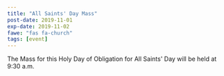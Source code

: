 ```yaml
---
title: "All Saints' Day Mass"
post-date: 2019-11-01
exp-date: 2019-11-02
fawe: "fas fa-church"
tags: [event]
---
```

The Mass for this Holy Day of Obligation for All Saints' Day will be held at 9:30 a.m.